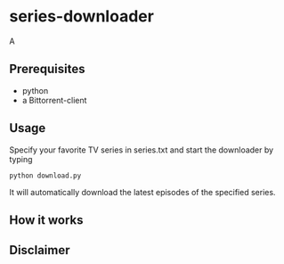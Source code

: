 series-downloader
=============

A

## Prerequisites

 * python
 * a Bittorrent-client

## Usage
Specify your favorite TV series in series.txt and start the downloader by typing 	

	python download.py

It will automatically download the latest episodes of the specified series.

## How it works

## Disclaimer


